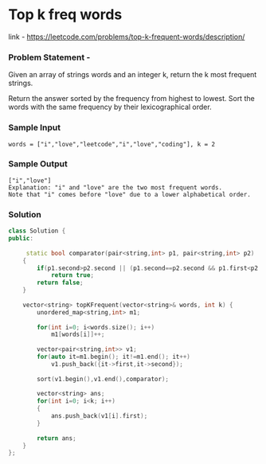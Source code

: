 # Top k freq words

link - https://leetcode.com/problems/top-k-frequent-words/description/

### Problem Statement - 

Given an array of strings words and an integer k, return the k most frequent strings.

Return the answer sorted by the frequency from highest to lowest. Sort the words with the same frequency by their lexicographical order.

 


### Sample Input
```
words = ["i","love","leetcode","i","love","coding"], k = 2
```
### Sample Output
```
["i","love"]
Explanation: "i" and "love" are the two most frequent words.
Note that "i" comes before "love" due to a lower alphabetical order.

```


### Solution

```cpp
class Solution {
public:
    
     static bool comparator(pair<string,int> p1, pair<string,int> p2)
    {
        if(p1.second>p2.second || (p1.second==p2.second && p1.first<p2.first))
            return true;
        return false;
    }
    
    vector<string> topKFrequent(vector<string>& words, int k) {
        unordered_map<string,int> m1;
        
        for(int i=0; i<words.size(); i++)
            m1[words[i]]++;
        
        vector<pair<string,int>> v1;
        for(auto it=m1.begin(); it!=m1.end(); it++)
            v1.push_back({it->first,it->second});
        
        sort(v1.begin(),v1.end(),comparator);
        
        vector<string> ans;
        for(int i=0; i<k; i++)
        {
            ans.push_back(v1[i].first);
        }
        
        return ans;
    }
};

```